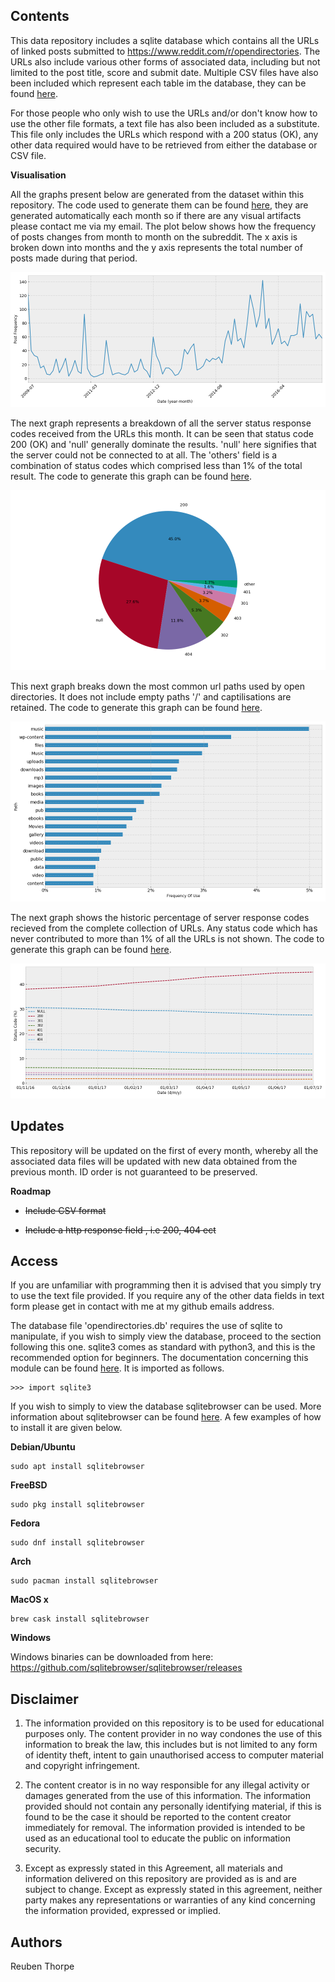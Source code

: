 **Contents**
----------
This data repository includes a sqlite database which contains all the URLs of 
linked posts submitted to https://www.reddit.com/r/opendirectories. The URLs 
also include various other forms of associated data, including but not 
limited to the post title, score and submit date. Multiple CSV files have also 
been included which represent each table im the database, they can be found 
[here](subsets/).

For those people who only wish to use the URLs and/or don't know how to use the 
other file formats, a text file has also been included as a substitute. This 
file only includes the URLs which respond with a 200 status (OK), any other 
data required would have to be retrieved from either the database or CSV file.

**Visualisation**

All the graphs present below are generated from the dataset within this 
repository. The code used to generate them can be found 
[here](scripts/generate_graphs.ipynb), they are generated automatically each 
month so if there are any visual artifacts please contact me via my email. 
The plot below shows how the frequency of posts changes from month to month 
on the subreddit. The x axis is broken down into months and the y axis 
represents the total number of posts made during that period.

![Submit Date (Timecode) VS Score](figs/POSTS_VS_TIME.png)


The next graph represents a breakdown of all the server status response codes 
received from the URLs this month. It can be seen that status code 200 (OK) and 'null' 
generally dominate the results. 'null' here signifies that the server could not be 
connected to at all. The 'others' field is a combination of status codes which 
comprised less than 1% of the total result. The code to generate this graph can be 
found [here](scripts/generate_graphs.ipynb).

![Server Status Code Frequency](figs/STATUS_FREQUENCY.png)


This next graph breaks down the most common url paths used by open directories. 
It does not include empty paths '/' and captilisations are retained. The code to
generate this graph can be found [here](scripts/generate_graphs.ipynb).

![Most Common URL Paths](figs/COMMON_PATHS.png)


The next graph shows the historic percentage of server response codes
recieved from the complete collection of URLs. Any status code which has never 
contributed to more than 1% of all the URLs is not shown. The code to generate 
this graph can be found [here](scripts/generate_graphs.ipynb).

![Server Status Code Historic Frequency](figs/DATE_STATUS_HISTORIC.png)

**Updates**
---------

This repository will be updated on the first of every month, whereby all the 
associated data files will be updated with new data obtained from the previous 
month. ID order is not guaranteed to be preserved.

**Roadmap**

* ~~Include CSV format~~

* ~~Include a http response field , i.e 200, 404 ect~~


**Access**
---------
If you are unfamiliar with programming then it is advised that you simply try to 
use the text file provided. If you require any of the other data fields in text 
form please get in contact with me at my github emails address.

The database file 'opendirectories.db' requires the use of sqlite to manipulate,
if you wish to simply view the database, proceed to the section following this 
one. sqlite3 comes as standard with python3, and this is the recommended option 
for beginners. The documentation concerning this module can be found [here](https://docs.python.org/3.5/library/sqlite3.html). It is imported as follows.

    >>> import sqlite3

If you wish to simply to view the database sqlitebrowser can be used. More 
information about sqlitebrowser can be found [here](http://sqlitebrowser.org/).
A few examples of how to install it are given below.

**Debian/Ubuntu**

    sudo apt install sqlitebrowser

**FreeBSD**

    sudo pkg install sqlitebrowser

**Fedora**

    sudo dnf install sqlitebrowser

**Arch**

    sudo pacman install sqlitebrowser

**MacOS x**

    brew cask install sqlitebrowser

**Windows**

Windows binaries can be downloaded from here:
https://github.com/sqlitebrowser/sqlitebrowser/releases

**Disclaimer**
----------

1. The information provided on this repository is to be used for educational 
purposes only. The content provider in no way condones the use of this 
information to break the law, this includes but is not limited to any form 
of identity theft, intent to gain unauthorised access to computer material and 
copyright infringement.

2. The content creator is in no way responsible for any illegal activity or
damages generated from the use of this information. The information provided 
should not contain any personally identifying material, if this is found to be 
the case it should be reported to the content creator immediately for removal.
The information provided is intended to be used as an educational tool to 
educate the public on information security.

3. Except as expressly stated in this Agreement, all materials and information 
delivered on this repository are provided as is and are subject to change. 
Except as expressly stated in this agreement, neither party makes any 
representations or warranties of any kind concerning the information provided, 
expressed or implied.


**Authors**
----------

Reuben Thorpe


